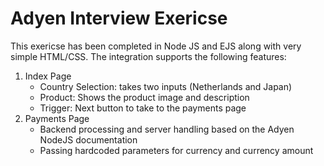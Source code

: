 # Adyen Interview Exericse

This exericse has been completed in Node JS and EJS along with very simple HTML/CSS. The integration supports the following features:
1. Index Page
    - Country Selection: takes two inputs (Netherlands and Japan)
    - Product: Shows the product image and description
    - Trigger: Next button to take to the payments page
2. Payments Page
    - Backend processing and server handling based on the Adyen NodeJS documentation
    - Passing hardcoded parameters for currency and currency amount

